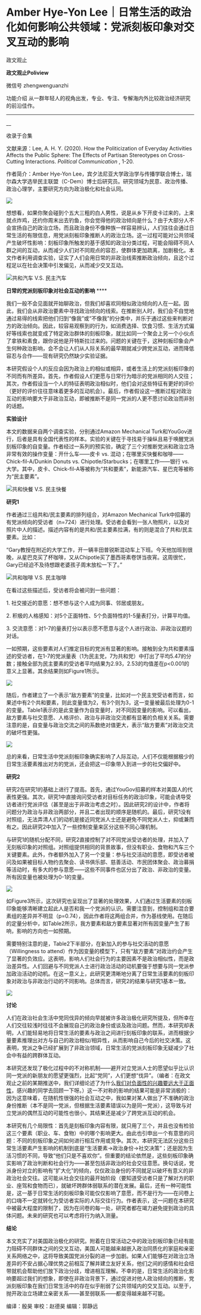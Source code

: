 

#  Amber Hye-Yon Lee｜日常生活的政治化如何影响公共领域：党派刻板印象对交叉互动的影响

政文观止  

**政文观止Poliview** 

微信号 zhengwenguanzhi

功能介绍 从一群年轻人的视角出发，专业、专注、专解海内外比较政治经济研究的前沿佳作。

____

__

收录于合集

文献来源：Lee, A. H. Y. (2020). How the Politicization of Everyday Activities
Affects the Public Sphere: The Effects of Partisan Stereotypes on Cross-
Cutting Interactions. _Political Communication_ , 1-20.

  

作者简介：Amber Hye-Yon
Lee，宾夕法尼亚大学政治学与传播学联合博士，瑞尔森大学选举民主联盟（C-Dem）博士后研究员。研究领域为民意、政治传播、政治心理学，主要研究方向为政治极化和社会认同。

  

![](images/55/2.png)  

想想看，如果你聚会碰到个五大三粗的白人男性，说是从乡下开皮卡过来的，上来就点炸鸡，还约你周末出去钓鱼，你会觉得他的政治倾向是什么？由于大部分人不会宣扬自己的政治立场，而且政治身份不像种族一样容易辨认，人们往往会通过日常生活的有限信息，用党派刻板印象推断人的政治立场。这一过程可能对公共领域产生破坏性影响：刻板印象所触发的基于感知的政治分类过程，可能会阻碍不同人群之间的互动，从而减少人们对不同观点的容忍，使群体更加疏离，加剧极化。本文作者利用调查实验，证实了人们会用日常的非政治线索推断政治倾向，且这个过程足以在社会决策中引发偏见，从而减少交叉互动。

![](images/55/3.png)共和汽车 V.S. 民主汽车

  

 **日常的党派刻板印象对社会互动的影响** ****

我们一般不会见面就开始聊政治，但我们却喜欢同相似政治倾向的人在一起。因此，我们会从非政治要素中寻找政治倾向的线索。在推断别人时，我们会不自觉地通过易得的线索把他们归到“像我”或“不像我”的分类中，并乐于通过这些来判断对方的政治倾向。因此，较容易观察到的行为，如消费选择、饮食习惯、生活方式偏好等线索也就变成了特定政治群体的刻板印象，就比如同一个聚会上另一个小伙点了拿铁和素食，跟你说他是开特斯拉过来的。问题的关键在于，这种刻板印象会产生何种政治影响，会不会让人们从人际关系的最早期就减少跨党派互动，进而降低容忍与合作——现有研究仍然缺少实验证据。

  

本研究假设个人的反应会因为政治上的相似或相异，或者生活上的党派刻板印象的不同而有所差异。首先，作者假设人们更愿与日常行为暗示的党派相同的人交往；其次，作者假设当一个人的特征表明政治相似时，他们会对这些特征有更好的评价（更好的评价往往意味着更多的互动机会）。最后，作者假设这一推断过程对政治互动的影响要大于非政治互动，即被推断不是同一党派的人更不愿讨论政治而非别的话题。

  

 **实验设计**

  

本文的数据来自两个调查实验，分别通过Amazon Mechanical
Turk和YouGov进行，后者是具有全国代表性的样本。实验的关键在于寻找易于操纵且易于唤醒党派刻板印象的自变量。作者经过一系列的预实验，确定了三个对推断党派和政治立场非常有效的操作变量：开什么车——皮卡
vs. 混动；在哪里买快餐和咖啡——Chick-fil-A/Dunkin Donuts vs. Chipotle/Starbucks；在哪里工作——银行
vs. 大学。其中，皮卡、Chick-fil-A等被称为“共和要素”，新能源汽车、星巴克等被称为“民主要素”。

![](images/55/4.png)共和快餐 V.S. 民主快餐

  

 **研究1**

  

作者通过三组共和/民主要素的排列组合，对Amazon Mechanical
Turk中招募的有党派倾向的受访者（n=724）进行处理。受访者会看到一张人物照片，以及对照片中人的描述。描述内容有的是共和/民主要素拉满，有的则是混合了共和/民主要素。比如：

  

“Gary教授在附近的大学工作，开一辆丰田普锐斯混动车上下班。今天他加班到很晚，从星巴克买了杯咖啡，又从Chipotle买了墨西哥素卷饼当夜宵。这周很忙，Gary已经迫不及待想跟老婆孩子周末放松一下了。”

![](images/55/5.png)共和咖啡 V.S. 民主咖啡

  

在看过这些描述后，受访者将会被问到一些问题：

1\. 社交接近的意愿：想不想与这个人成为同事、邻居或朋友。

2\. 积极的人格感知：对5个正面特性、5个负面特性的1-5量表打分，计算平均值。

3\. 交流意愿：对1-7的量表打分以表示愿不愿意与这个人进行政治、非政治议题的对话。

  

一如预期，这些要素对人们推定目标的党派有显著的影响。接触到全为共和要素描述的受访者，在1-7的党派量表（1为民主党，7为共和党）中打出了平均5.47的分数；接触全部为民主要素的受访者平均结果为2.93，2.53的均值差在p<0.001的意义上显著。其余结果则如Figure1所示。

![](images/55/6.png)

  

随后，作者建立了一个表示“敌方要素”的变量，比如对一个民主党受访者而言，如果述中有2个共和要素，则此变量值为2，有3个则为3，这一变量被最后处理为0-1的变量。Table1表示的是此变量作为自变量时，对不同因变量的影响。可以看出，敌方要素与社交意愿、人格评价、政治与非政治交流都有显著的负相关关系。需要注意的是，自变量与政治交流之间的系数绝对值更大，表示“敌方要素”对政治交流的破坏性更强。

![](images/55/7.png)

总的来看，日常生活中党派刻板印象确实影响了人际互动，人们不仅能根据极少的日常生活要素推出对方的党派，还会把这一印象带入到进一步的社交偏好中。

  

 **研究2**

研究2在研究1的基础上进行了提高。首先，通过YouGov招募的样本对美国人的代表性更强。其次，研究1中直接询问受访者对目标任务的政治印象，可能会诱导受访者进行党派评估（甚至是出于非政治考虑之时）。因此研究2的设计中，作者将问题分为政治与非政治两部分，并且二者出现的顺序是随机的。最后，研究1没有对照组，无法弄清人们的动机是接近同党派人士还是避免不同党派人士，抑或兼而有之。因此研究2中加入了一些控制变量来区分这些不同心理机制。

  

与研究1的随机分配不同，研究2直接控制了对不同党派受访者的处理，并加入了无刻板印象的对照组。对照组提供相同的背景故事，但没有职业、食物和汽车三个关键要素。此外，作者额外加入了另一个变量：参与社交活动的意愿，即受访者被问及如果被目标人物约去聚会、读书俱乐部、慈善活动、市民团体聚会、政治募捐等活动时，有多大的参与意愿——这些不同事件也区分出了政治、非政治的变量。所有因变量也被处理为0-1的变量。

![](images/55/8.png)

如Figure3所示，这次研究也呈现出了显著的处理效果，人们通过生活要素的刻板印象能够清晰建立起此人是否和我一个党派的认识。需要注意到，控制组和混合要素组的差异并不明显（p=0.74），因此作者将这两组合并，作为基线使用。在随后的定量分析中，如Table2所示，我方要素和敌方要素显著对所有因变量产生了影响，影响的方向也一如预期。

  

需要特别注意的是，Table2下半部分，在新加入的参与社交活动的意愿（Willingness to
attend）作为因变量的模型下，只有“敌方要素”对政治约会产生了显著的负效应。这表明，影响人们社会行为的主要因素不是政治相似性，而是政治差异性。人们回避与不同党派人士进行政治活动的动机要强于想要与同一党派参加政治活动的动机。在这一意义上，此研究更清晰地分离了日常生活要素的刻板印象对政治与非政治行动的不同影响。总体而言，研究2的结果与研究1基本一致。

![](images/55/9.png)

  

 **讨论**

  

人们在政治社会生活中党同伐异的倾向早就被许多政治极化研究所提及，但所幸在人们交往较浅时往往不会展现自己的政治身份或谈及政治问题。然而，本研究却表明，人们能轻易地将日常生活的要素与政治之间进行刻板印象的联系，进而根据少量要素推理出对方与自己的政治相似/相异性，从而影响自己今后的社交决策。这表明，党派之争已经扩展到了非政治领域，日常生活的党派刻板印象无疑减少了社会中有益的跨群体互动。

  

本研究还发现了极化过程中的不对称机制——避开对立党派人士的愿望似乎比认识同一党派的新朋友的愿望更强烈，比起“党同”，人们更想“伐异”。（编者：在政文观止之前的某期推送中，我们详细论述了为什么[我们对负面性的兴趣要远大于正面性](http://mp.weixin.qq.com/s?__biz=MzI5ODY0MTQ1OA==&mid=2247489268&idx=1&sn=bccf8aece41b8d40f42b2b99e79c5e84&chksm=eca3e7a9dbd46ebfa5c7d6a087428fbfbf6a545505865a54b89807d39087779c9accea67f091&scene=21#wechat_redirect)，感兴趣的同学去回顾一下呀。）这一不对称的影响的结果可能是非常消极的：因为这意味着，在随机性很强的社会互动之中，我如果对某人做出了不准确的政治身份推断（本不是同一党派，但根据生活要素错误以为是同一党派），这导致与对立党派的偶然互动的可能性也很小，其结果还是减少了跨党派互动的机会。

  

本研究有几个局限性：首先是刻板印象内容有限，就只用了三个，并且也没有检验这三个要素（职业、车、食物）中的哪个影响更大。由此也引申出一个有意思的问题：不同的刻板印象之间如何进行相互作用或竞争。其次，本研究无法区分这些日常生活要素产生影响的机制到底是“生活要素→政治身份→社交决策”；还是因为生活习惯的不同，导致“他们只是不喜欢你”。但重要的结论依然是，这些刻板印象确实影响了政治判断和社会行为——甚至包括非政治的社会交往意愿。换句话说，党派身份对立的影响有“扩大化”的倾向，仅仅政治身份的不同就足以破坏有意义的非政治社会交往。这可能从社会交往的最开始阶段（要知道受访者只是了解对方的职业、座驾和食物而已），就破坏跨群体弱联系的潜在发展。最后，还有一种可能性是，这一基于日常生活的刻板印象可能仅仅影响了意愿，而不是行为——在问卷上的口嗨不一定就转化为受访者实际的人际交往行为。作者表示，这一问题在本研究中被最大程度的限制了，因为在问卷的每一处，研究者都在竭力避免提到政治的具体问题。未来的研究也可以考虑将行为纳入测量。

  

 **结论**

  

本文充实了对美国政治极化的研究。附着在日常活动之中的政治刻板印象已经有能力阻碍不同群体之间的交叉互动，美国人可能越来越嵌入政治同质化的家庭和亲密关系网络之中，这将导致美国党派分裂的进一步加剧。如果人们能够在对政治立场差异的不安占据心理优势之前相互了解并建立友好关系，他们之间的感情和社会纽带就机会帮助他们放下政治分歧，增进相互理解。不幸的是，日常生活的政治化影响要超过我们的想象，即使在非政治背景下，通过促进对他人政治倾向的推断，党派刻板印象在我们日常生活中的存在似乎削弱了公共领域内的交叉互动。以至于，抛开政治立场建立亲密关系——甚至弱联系——都变得越来越不可能。

  

编译：殷昊 审校：赵德昊 编辑：郭静远

